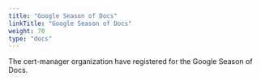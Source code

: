```yaml
---
title: "Google Season of Docs"
linkTitle: "Google Season of Docs"
weight: 70
type: "docs"
---
```


The cert-manager organization have registered for the Google Season of Docs.
